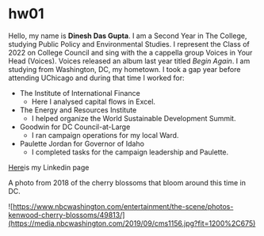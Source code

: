 # hw01

Hello, my name is **Dinesh Das Gupta**. I am a Second Year in The College, studying Public Policy and Environmental Studies. I represent the Class of 2022 on College Council and sing with the a cappella group Voices in Your Head (Voices).  Voices released an album last year titled  *Begin Again*.  I am studying from Washington, DC, my hometown. I took a gap year before attending UChicago and during that time I worked for:
    
* The Institute of International Finance
    + Here I analysed capital flows in Excel.
* The Energy and Resources Institute
    + I helped organize the World Sustainable Development Summit.
* Goodwin for DC Council-at-Large
    + I ran campaign operations for my local Ward.
* Paulette Jordan for Governor of Idaho
    + I completed tasks for the campaign leadership and Paulette.  
    
[Here](https://www.linkedin.com/in/dineshdasgupta/)is my Linkedin page

A photo from 2018 of the cherry blossoms that bloom around this time in DC.

![https://www.nbcwashington.com/entertainment/the-scene/photos-kenwood-cherry-blossoms/49813/](https://media.nbcwashington.com/2019/09/cms1156.jpg?fit=1200%2C675)
